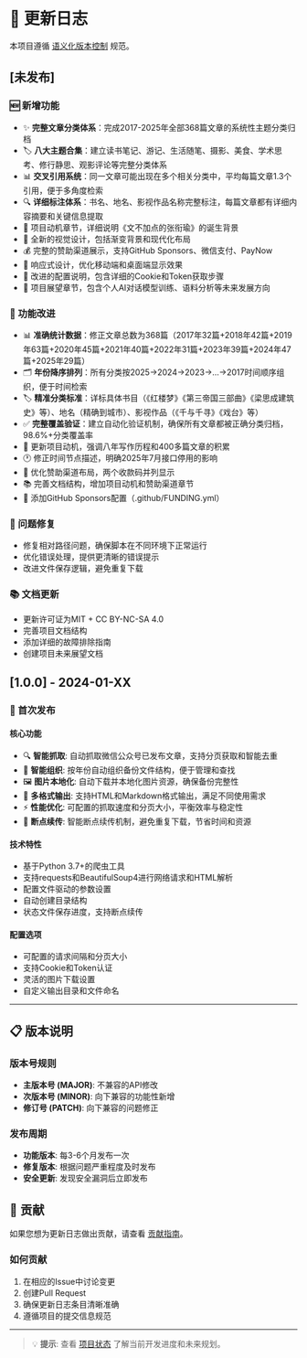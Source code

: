 # 📝 更新日志

本项目遵循 [语义化版本控制](https://semver.org/lang/zh-Cn/) 规范。

## [未发布]

### 🆕 新增功能
- ✨ **完整文章分类体系**：完成2017-2025年全部368篇文章的系统性主题分类归档
- 🏷️ **八大主题合集**：建立读书笔记、游记、生活随笔、摄影、美食、学术思考、修行静思、观影评论等完整分类体系
- 📊 **交叉引用系统**：同一文章可能出现在多个相关分类中，平均每篇文章1.3个引用，便于多角度检索
- 🔍 **详细标注体系**：书名、地名、影视作品名称完整标注，每篇文章都有详细内容摘要和关键信息提取
- 📝 项目动机章节，详细说明《文不加点的张衔瑜》的诞生背景
- 🎨 全新的视觉设计，包括渐变背景和现代化布局
- 💰 完整的赞助渠道展示，支持GitHub Sponsors、微信支付、PayNow
- 📱 响应式设计，优化移动端和桌面端显示效果
- 🔧 改进的配置说明，包含详细的Cookie和Token获取步骤
- 🔮 项目展望章节，包含个人AI对话模型训练、语料分析等未来发展方向

### 🔄 功能改进  
- 📊 **准确统计数据**：修正文章总数为368篇（2017年32篇+2018年42篇+2019年63篇+2020年45篇+2021年40篇+2022年31篇+2023年39篇+2024年47篇+2025年29篇）
- 🗂️ **年份降序排列**：所有分类按2025→2024→2023→...→2017时间顺序组织，便于时间检索
- 🏷️ **精准分类标准**：详标具体书目（《红楼梦》《第三帝国三部曲》《梁思成建筑史》等）、地名（精确到城市）、影视作品（《千与千寻》《戏台》等）
- ✅ **完整覆盖验证**：建立自动化验证机制，确保所有文章都被正确分类归档，98.6%+分类覆盖率
- 📝 更新项目动机，强调八年写作历程和400多篇文章的积累
- 🕐 修正时间节点描述，明确2025年7月接口停用的影响
- 🎨 优化赞助渠道布局，两个收款码并列显示
- 📚 完善文档结构，增加项目动机和赞助渠道章节
- 🔗 添加GitHub Sponsors配置（.github/FUNDING.yml）

### 🐛 问题修复
- 修复相对路径问题，确保脚本在不同环境下正常运行
- 优化错误处理，提供更清晰的错误提示
- 改进文件保存逻辑，避免重复下载

### 📚 文档更新
- 更新许可证为MIT + CC BY-NC-SA 4.0
- 完善项目文档结构
- 添加详细的故障排除指南
- 创建项目未来展望文档

## [1.0.0] - 2024-01-XX

### 🎉 首次发布

#### 核心功能
- 🔍 **智能抓取**: 自动抓取微信公众号已发布文章，支持分页获取和智能去重
- 📁 **智能组织**: 按年份自动组织备份文件结构，便于管理和查找
- 🖼️ **图片本地化**: 自动下载并本地化图片资源，确保备份完整性
- 📝 **多格式输出**: 支持HTML和Markdown格式输出，满足不同使用需求
- ⚡ **性能优化**: 可配置的抓取速度和分页大小，平衡效率与稳定性
- 🔄 **断点续传**: 智能断点续传机制，避免重复下载，节省时间和资源

#### 技术特性
- 基于Python 3.7+的爬虫工具
- 支持requests和BeautifulSoup4进行网络请求和HTML解析
- 配置文件驱动的参数设置
- 自动创建目录结构
- 状态文件保存进度，支持断点续传

#### 配置选项
- 可配置的请求间隔和分页大小
- 支持Cookie和Token认证
- 灵活的图片下载设置
- 自定义输出目录和文件命名

---

## 📋 版本说明

### 版本号规则
- **主版本号 (MAJOR)**: 不兼容的API修改
- **次版本号 (MINOR)**: 向下兼容的功能性新增
- **修订号 (PATCH)**: 向下兼容的问题修正

### 发布周期
- **功能版本**: 每3-6个月发布一次
- **修复版本**: 根据问题严重程度及时发布
- **安全更新**: 发现安全漏洞后立即发布

## 🤝 贡献

如果您想为更新日志做出贡献，请查看 [贡献指南](CONTRIBUTING.md)。

### 如何贡献
1. 在相应的Issue中讨论变更
2. 创建Pull Request
3. 确保更新日志条目清晰准确
4. 遵循项目的提交信息规范

---

> 💡 **提示**: 查看 [项目状态](STATUS.md) 了解当前开发进度和未来规划。
